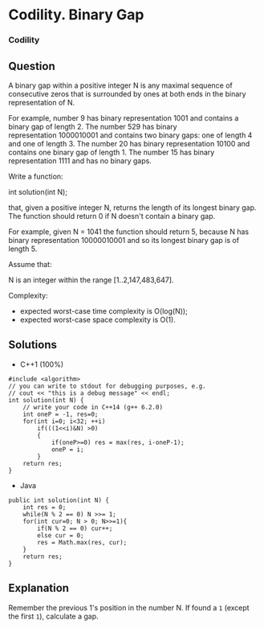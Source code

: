 # Codility. Binary Gap

### Codility

## Question

A binary gap within a positive integer N is any maximal sequence of consecutive zeros that is surrounded by ones at both ends in the binary representation of N.

For example, number 9 has binary representation 1001 and contains a binary gap of length 2. The number 529 has binary representation 1000010001 and contains two binary gaps: one of length 4 and one of length 3. The number 20 has binary representation 10100 and contains one binary gap of length 1. The number 15 has binary representation 1111 and has no binary gaps.

Write a function:

int solution(int N);

that, given a positive integer N, returns the length of its longest binary gap. The function should return 0 if N doesn't contain a binary gap.

For example, given N = 1041 the function should return 5, because N has binary representation 10000010001 and so its longest binary gap is of length 5.

Assume that:

N is an integer within the range [1..2,147,483,647].

Complexity:

* expected worst-case time complexity is O(log(N));
* expected worst-case space complexity is O(1).

## Solutions

* C++1 (100%)
```
#include <algorithm>
// you can write to stdout for debugging purposes, e.g.
// cout << "this is a debug message" << endl;
int solution(int N) {
    // write your code in C++14 (g++ 6.2.0)
    int oneP = -1, res=0;
    for(int i=0; i<32; ++i)
        if(((1<<i)&N) >0)
        {
            if(oneP>=0) res = max(res, i-oneP-1);
            oneP = i;
        }
    return res;
}
```

* Java
```
public int solution(int N) {
    int res = 0;
    while(N % 2 == 0) N >>= 1;
    for(int cur=0; N > 0; N>>=1){
        if(N % 2 == 0) cur++;
        else cur = 0;
        res = Math.max(res, cur);
    }
    return res;
}
```

## Explanation

Remember the previous 1's position in the number N. If found a `1` (except the first `1`), calculate a gap.
